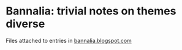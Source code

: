 Bannalia: trivial notes on themes diverse
========

Files attached to entries in [bannalia.blogspot.com](http://bannalia.blogspot.com/)
